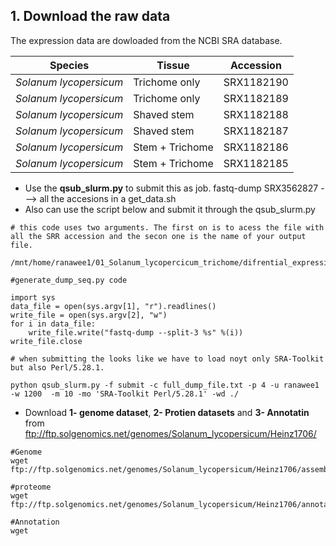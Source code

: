 
## 1. Download the raw data

The expression data are dowloaded from the NCBI SRA database.

Species | Tissue | Accession
-------- |-------|---------
*Solanum lycopersicum*| Trichome only |SRX1182190  
*Solanum lycopersicum*| Trichome only |SRX1182189
*Solanum lycopersicum*| Shaved stem |SRX1182188 
*Solanum lycopersicum*| Shaved stem |SRX1182187
*Solanum lycopersicum*| Stem + Trichome |SRX1182186 
*Solanum lycopersicum*| Stem + Trichome |SRX1182185
 

* Use the **qsub_slurm.py** to submit this as job.
	fastq-dump SRX3562827 ---> all the accesions in a get_data.sh
* Also can use the script below and submit it through the qsub_slurm.py
~~~
# this code uses two arguments. The first on is to acess the file with all the SRR accession and the secon one is the name of your output file.

/mnt/home/ranawee1/01_Solanum_lycopercicum_trichome/difrential_expression/fastq_dump.py

#generate_dump_seq.py code

import sys
data_file = open(sys.argv[1], "r").readlines()
write_file = open(sys.argv[2], "w")
for i in data_file:
    write_file.write("fastq-dump --split-3 %s" %(i))
write_file.close

# when submitting the looks like we have to load noyt only SRA-Toolkit but also Perl/5.28.1.

python qsub_slurm.py -f submit -c full_dump_file.txt -p 4 -u ranawee1 -w 1200  -m 10 -mo 'SRA-Toolkit Perl/5.28.1' -wd ./
~~~

* Download **1- genome dataset**,  **2- Protien datasets** and **3- Annotatin** from ftp://ftp.solgenomics.net/genomes/Solanum_lycopersicum/Heinz1706/
```
#Genome
wget ftp://ftp.solgenomics.net/genomes/Solanum_lycopersicum/Heinz1706/assembly/build_4.00/S_lycopersicum_chromosomes.4.00.fa

#proteome
wget ftp://ftp.solgenomics.net/genomes/Solanum_lycopersicum/Heinz1706/annotation/ITAG4.0_release/ITAG4.0_proteins.fasta

#Annotation
wget 
```







